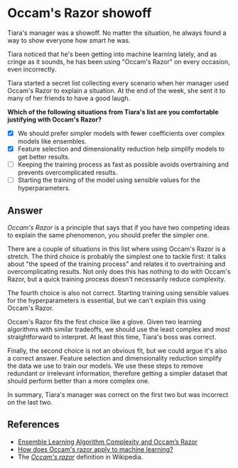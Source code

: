 # Occam's Razor showoff

Tiara's manager was a showoff. No matter the situation, he always found a way to show everyone how smart he was.

Tiara noticed that he's been getting into machine learning lately, and as cringe as it sounds, he has been using "Occam's Razor" on every occasion, even incorrectly.

Tiara started a secret list collecting every scenario when her manager used Occam's Razor to explain a situation. At the end of the week, she sent it to many of her friends to have a good laugh.

**Which of the following situations from Tiara's list are you comfortable justifying with Occam's Razor?**

- [x] We should prefer simpler models with fewer coefficients over complex models like ensembles.
- [x] Feature selection and dimensionality reduction help simplify models to get better results.
- [ ] Keeping the training process as fast as possible avoids overtraining and prevents overcomplicated results.
- [ ] Starting the training of the model using sensible values for the hyperparameters.

## Answer

*Occam's Razor* is a principle that says that if you have two competing ideas to explain the same phenomenon, you should prefer the simpler one.

There are a couple of situations in this list where using Occam's Razor is a stretch. The third choice is probably the simplest one to tackle first: it talks about "the speed of the training process" and relates it to overtraining and overcomplicating results. Not only does this has nothing to do with Occam's Razor, but a quick training process doesn't necessarily reduce complexity.

The fourth choice is also not correct. Starting training using sensible values for the hyperparameters is essential, but we can't explain this using Occam's Razor.

Occam's Razor fits the first choice like a glove. Given two learning algorithms with similar tradeoffs, we should use the least complex and most straightforward to interpret. At least this time, Tiara's boss was correct.

Finally, the second choice is not an obvious fit, but we could argue it's also a correct answer. Feature selection and dimensionality reduction simplify the data we use to train our models. We use these steps to remove redundant or irrelevant information, therefore getting a simpler dataset that should perform better than a more complex one.

In summary, Tiara's manager was correct on the first two but was incorrect on the last two.

## References

- [Ensemble Learning Algorithm Complexity and Occam’s Razor](https://machinelearningmastery.com/ensemble-learning-and-occams-razor/)
- [How does Occam's razor apply to machine learning?](https://www.techopedia.com/how-does-occams-razor-apply-to-machine-learning/7/33087)
- The [*Occam's razor*](https://en.wikipedia.org/wiki/Occam%27s_razor) definition in Wikipedia.
